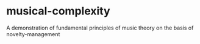 # musical-complexity
A demonstration of fundamental principles of music theory on the basis of novelty-management
